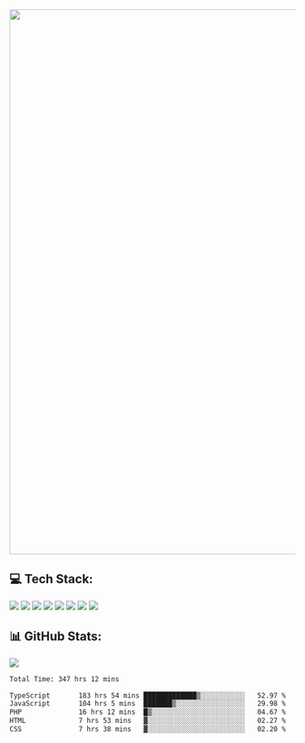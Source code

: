 <img style='width: 100vw' src='./hcampos_gradient.png'>

## 💻 Tech Stack:

![](https://img.shields.io/badge/next%20js-000000?style=for-the-badge&logo=nextdotjs&logoColor=white) ![](https://img.shields.io/badge/Tailwind_CSS-38B2AC?style=for-the-badge&logo=tailwind-css&logoColor=white) ![](https://img.shields.io/badge/React_Query-FF4154?style=for-the-badge&logo=React_Query&logoColor=white) ![](https://img.shields.io/badge/React-20232A?style=for-the-badge&logo=react&logoColor=61DAFB) ![](https://img.shields.io/badge/TypeScript-007ACC?style=for-the-badge&logo=typescript&logoColor=white) ![](https://img.shields.io/badge/JavaScript-323330?style=for-the-badge&logo=javascript&logoColor=F7DF1E) ![](https://img.shields.io/badge/Prisma-3982CE?style=for-the-badge&logo=Prisma&logoColor=white) ![](https://img.shields.io/badge/Supabase-181818?style=for-the-badge&logo=supabase&logoColor=white)

## 📊 GitHub Stats:

![](https://github-readme-stats.vercel.app/api?username=Sakoutecher&show_icons=true&count_private=true&&bg_color=70,11998e,38ef7d&title_color=fff&text_color=fff&icon_color=fff&hide_border=true)<br/>

<!--START_SECTION:waka-->

```txt
Total Time: 347 hrs 12 mins

TypeScript       183 hrs 54 mins █████████████▒░░░░░░░░░░░   52.97 %
JavaScript       104 hrs 5 mins  ███████▒░░░░░░░░░░░░░░░░░   29.98 %
PHP              16 hrs 12 mins  █▒░░░░░░░░░░░░░░░░░░░░░░░   04.67 %
HTML             7 hrs 53 mins   ▓░░░░░░░░░░░░░░░░░░░░░░░░   02.27 %
CSS              7 hrs 38 mins   ▓░░░░░░░░░░░░░░░░░░░░░░░░   02.20 %
```

<!--END_SECTION:waka-->

